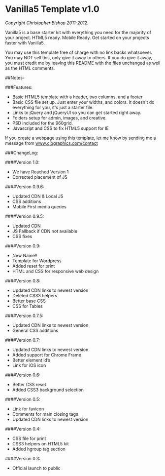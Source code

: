 # Vanilla5 Template v1.0

_Copyright Christopher Bishop 2011-2012._

Vanilla5 is a base starter kit with everything you need for the majority of your project. HTML5 ready. Mobile Ready. Get started on your projects faster with Vanilla5.

You may use this template free of charge with no link backs whatsoever. You may NOT sell this, only give it away to others. If you do give it away, you must credit me by leaving this README with the files unchanged as well as the HTML comments.


##Notes-

###Features:

* Basic HTML5 template with a header, two columns, and a footer
* Basic CSS file set up. Just enter your widths, and colors. It doesn't do everything for you, it's just a starter file.
* Links to jQuery and jQueryUI so you can get started right away.
* Folders setup for admin, images, and creative.
* PSD included for the 960grid.
* Javascript and CSS to fix HTML5 support for IE

If you create a webpage using this template, let me know by sending me a message from www.cibgraphics.com/contact

###ChangeLog:

####Version 1.0:

* We have Reached Version 1
* Corrected placement of JS

####Version 0.9.6:

* Updated CDN & Local JS
* CSS additions
* Mobile First media queries
    
####Version 0.9.5:

* Updated CDN
* JS Fallback if CDN not available
* CSS fixes

####Version 0.9:

* New Name!!
* Template for Wordpress
* Added reset for print
* HTML and CSS for responsive web design

####Version 0.8:

* Updated CDN links to newest version
* Deleted CSS3 helpers
* Better base CSS
* CSS for Tables

####Version 0.7.5:

* Updated CDN links to newest version
* General CSS additions

####Version 0.7:

* Updated CDN links to newest version
* Added support for Chrome Frame
* Better element id’s
* Link for iOS icon

####Version 0.6:

* Better CSS reset
* Added CSS3 background selection

####Version 0.5:

* Link for favicon
* Comments for main closing tags
* Updated CDN links to newest version

####Version 0.4:

* CSS file for print
* CSS3 helpers on HTML5 kit
* Added hgroup tag section

####Version 0.3:

* Official launch to public

